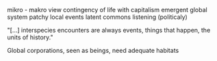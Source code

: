 mikro - makro view
contingency of life with capitalism
emergent global system
patchy local events
latent commons
listening (politicaly)

"[...] interspecies encounters are always events, things that happen, the units of history."

Global corporations, seen as beings, need adequate habitats